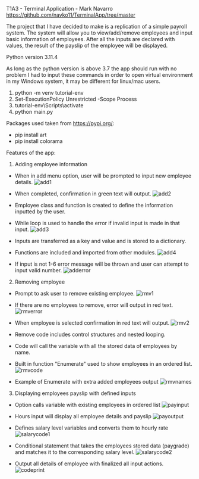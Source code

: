 T1A3 - Terminal Application - Mark Navarro
https://github.com/navko11/TerminalApp/tree/master

The project that I have decided to make is a replication of a simple payroll system.
The system will allow you to view/add/remove employees and input basic information of employees.
After all the inputs are declared with values, the result of the payslip of the employee will be displayed.

Python version 3.11.4

As long as the python version is above 3.7 the app should run with no problem
I had to input these commands in order to open virtual environment in my Windows system, it may be different for linux/mac users.
1. python -m venv tutorial-env              
2. Set-ExecutionPolicy Unrestricted -Scope Process
3. tutorial-env\Scripts\activate
4. python main.py

Packages used taken from https://pypi.org/:
- pip install art
- pip install colorama              

Features of the app:

1. Adding employee information

- When in add menu option, user will be prompted to input new employee details.
![add1](appscreenshots/addemp.jpg)

- When completed, confirmation in green text will output.
![add2](appscreenshots/addemp1.jpg)

- Employee class and function is created to define the information inputted by the user.
- While loop is used to handle the error if invalid input is made in that input.
![add3](appscreenshots/classemployee(add1).jpg)

- Inputs are transferred as a key and value and is stored to a dictionary.
- Functions are included and imported from other modules.
![add4](appscreenshots/classemployee(add2).jpg)

- If input is not 1-6 error message will be thrown and user can attempt to input valid number.
![adderror](appscreenshots/adderror.jpg)

2. Removing employee

- Prompt to ask user to remove existing employee.
![rmv1](appscreenshots/removeemp.jpg)

- If there are no employees to remove, error will output in red text.
![rmverror](appscreenshots/error2.jpg)

- When employee is selected confirmation in red text will output.
![rmv2](appscreenshots/removeemp2.jpg)

- Remove code includes control structures and nested looping.
- Code will call the variable with all the stored data of employees by name.
- Built in function "Enumerate" used to show employees in an ordered list.
![rmvcode](appscreenshots/rmvcode.jpg)

- Example of Enumerate with extra added employees output
![rmvnames](appscreenshots/rmvempnames.jpg)

3. Displaying employees payslip with defined inputs

- Option calls variable with existing employees in ordered list
![payinput](appscreenshots/payslip.jpg)

- Hours input will display all employee details and payslip
![payoutput](appscreenshots/payslip2.jpg)

- Defines salary level variables and converts them to hourly rate
![salarycode1](appscreenshots/salarycalc.jpg)

- Conditional statement that takes the employees stored data (paygrade) and matches it to the corresponding salary level.
![salarycode2](appscreenshots/salarycalc2.jpg)

- Output all details of employee with finalized all input actions.
![codeprint](appscreenshots/salarycalc3.jpg)

